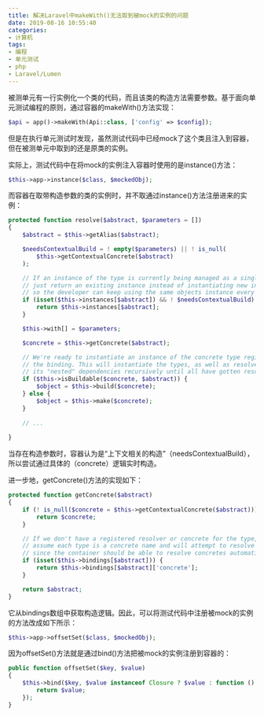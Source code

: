 ```yaml
---
title: 解决Laravel中makeWith()无法取到被mock的实例的问题
date: 2019-08-16 10:55:40
categories:
- 计算机
tags:
- 编程
- 单元测试
- php
- Laravel/Lumen
---
```


被测单元有一行实例化一个类的代码，而且该类的构造方法需要参数。基于面向单元测试编程的原则，通过容器的makeWith()方法实现：

```php
$api = app()->makeWith(Api::class, ['config' => $config]);
```

但是在执行单元测试时发现，虽然测试代码中已经mock了这个类且注入到容器，但在被测单元中取到的还是原类的实例。

<!-- more -->

实际上，测试代码中在将mock的实例注入容器时使用的是instance()方法：

```php
$this->app->instance($class, $mockedObj);
```

而容器在取带构造参数的类的实例时，并不取通过instance()方法注册进来的实例：

```php
protected function resolve($abstract, $parameters = [])
{
    $abstract = $this->getAlias($abstract);

    $needsContextualBuild = ! empty($parameters) || ! is_null(
        $this->getContextualConcrete($abstract)
    );

    // If an instance of the type is currently being managed as a singleton we'll
    // just return an existing instance instead of instantiating new instances
    // so the developer can keep using the same objects instance every time.
    if (isset($this->instances[$abstract]) && ! $needsContextualBuild) {
        return $this->instances[$abstract];
    }

    $this->with[] = $parameters;

    $concrete = $this->getConcrete($abstract);

    // We're ready to instantiate an instance of the concrete type registered for
    // the binding. This will instantiate the types, as well as resolve any of
    // its "nested" dependencies recursively until all have gotten resolved.
    if ($this->isBuildable($concrete, $abstract)) {
        $object = $this->build($concrete);
    } else {
        $object = $this->make($concrete);
    }
    
    // ...
    
}
```

当存在构造参数时，容器认为是“上下文相关的构造”（needsContextualBuild），所以尝试通过具体的（concrete）逻辑实时构造。

进一步地，getConcrete()方法的实现如下：

```php
protected function getConcrete($abstract)
{
    if (! is_null($concrete = $this->getContextualConcrete($abstract))) {
        return $concrete;
    }

    // If we don't have a registered resolver or concrete for the type, we'll just
    // assume each type is a concrete name and will attempt to resolve it as is
    // since the container should be able to resolve concretes automatically.
    if (isset($this->bindings[$abstract])) {
        return $this->bindings[$abstract]['concrete'];
    }

    return $abstract;
}
```

它从bindings数组中获取构造逻辑。因此，可以将测试代码中注册被mock的实例的方法改成如下所示：

```php
$this->app->offsetSet($class, $mockedObj);
```

因为offsetSet()方法就是通过bind()方法把被mock的实例注册到容器的：

```php
public function offsetSet($key, $value)
{
    $this->bind($key, $value instanceof Closure ? $value : function () use ($value) {
        return $value;
    });
}
```

